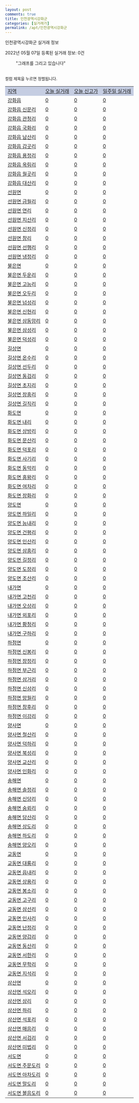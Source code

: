 ```yaml
---
layout: post
comments: true
title: 인천광역시강화군
categories: [실거래가]
permalink: /apt/인천광역시강화군
---
```


인천광역시강화군 실거래 정보

2022년 05월 07일 등록된 실거래 정보: 0건

<!--<script async src="https://pagead2.googlesyndication.com/pagead/js/adsbygoogle.js?client=ca-pub-3485438051770037"
 crossorigin="anonymous"></script>-->

<script type="text/javascript">
  google.charts.load('current', {'packages':['corechart']});
  google.charts.setOnLoadCallback(drawChart);

  function drawChart() {
    var data = google.visualization.arrayToDataTable([['거래일', '매매', '전월세', '전매'], ['21-01', 1, 1, 0], ['21-02', 13, 9, 0], ['21-03', 1, 0, 0], ['21-04', 6, 1, 0], ['21-05', 14, 4, 0], ['21-06', 9, 4, 0], ['21-07', 8, 5, 0], ['21-08', 15, 6, 0], ['21-09', 12, 0, 0], ['21-10', 12, 5, 0], ['21-11', 13, 1, 0], ['21-12', 10, 4, 0], ['22-01', 7, 5, 0], ['22-02', 9, 6, 0], ['22-03', 12, 7, 0], ['22-04', 10, 2, 0]]);

    var options = {
      title: '최근 1년간 유형별 거래량 추이',
      legend: { position: 'bottom' }
    };

    setTimeout(function() {
        var chart = new google.visualization.LineChart(document.getElementById('columnchart_material'));
        chart.draw(data, (options));
        document.getElementById('loading').style.display = 'none';
        var dayLabel = (new Date()).getDay();
        if (dayLabel < 2) {
            sorttable.innerSortFunction.apply(document.getElementById('week'), []);
            sorttable.innerSortFunction.apply(document.getElementById('week'), []);        
        }
        else {
            sorttable.innerSortFunction.apply(document.getElementById('today'), []);
            sorttable.innerSortFunction.apply(document.getElementById('today'), []);
        }
    }, 200);

  }
</script>

<div id="loading" style="z-index:20; display: block; margin-left: 35px">"그래프를 그리고 있습니다"</div>
<div id="columnchart_material" style="width: 95%; margin-left: -35px; display: block"></div>
<!--<div style="width: 95%; margin-left: -35px; display: block">
      <script async src="https://pagead2.googlesyndication.com/pagead/js/adsbygoogle.js?client=ca-pub-3485438051770037"
          crossorigin="anonymous"></script>
      <ins class="adsbygoogle"
          style="display:block"
          data-ad-format="fluid"
          data-ad-layout-key="-fb+5w+4e-db+86"
          data-ad-client="ca-pub-3485438051770037"
          data-ad-slot="1827090281"></ins>
      <script>
          (adsbygoogle = window.adsbygoogle || []).push({});
      </script>
</div>-->
<br>

<font size='small' style='font-size: small;'>컬럼 제목을 누르면 정렬됩니다.</font>
<table class="sortable">
  <tr style='background-color: rgba(114, 132, 186,0.4);'>
    <td id="region"><a href="#">지역</a></td>
    <td id="today"><a href="#">오늘 실거래</a></td>
    <td id="today_new"><a href="#">오늘 신고가</a></td>
    <td id="week"><a href="#">일주일 실거래</a></td>
  </tr>

  
  <tr class="item">
    <td><a href="인천광역시강화군강화읍">강화읍</a></td>
    <td><a href="인천광역시강화군강화읍">0</a></td>
    <td><a href="인천광역시강화군강화읍">0</a></td>
    <td><a href="인천광역시강화군강화읍">0</a></td>
  </tr>
    

  <tr class="item">
    <td><a href="인천광역시강화군강화읍신문리">강화읍 신문리</a></td>
    <td><a href="인천광역시강화군강화읍신문리">0</a></td>
    <td><a href="인천광역시강화군강화읍신문리">0</a></td>
    <td><a href="인천광역시강화군강화읍신문리">0</a></td>
  </tr>
    

  <tr class="item">
    <td><a href="인천광역시강화군강화읍관청리">강화읍 관청리</a></td>
    <td><a href="인천광역시강화군강화읍관청리">0</a></td>
    <td><a href="인천광역시강화군강화읍관청리">0</a></td>
    <td><a href="인천광역시강화군강화읍관청리">0</a></td>
  </tr>
    

  <tr class="item">
    <td><a href="인천광역시강화군강화읍국화리">강화읍 국화리</a></td>
    <td><a href="인천광역시강화군강화읍국화리">0</a></td>
    <td><a href="인천광역시강화군강화읍국화리">0</a></td>
    <td><a href="인천광역시강화군강화읍국화리">0</a></td>
  </tr>
    

  <tr class="item">
    <td><a href="인천광역시강화군강화읍남산리">강화읍 남산리</a></td>
    <td><a href="인천광역시강화군강화읍남산리">0</a></td>
    <td><a href="인천광역시강화군강화읍남산리">0</a></td>
    <td><a href="인천광역시강화군강화읍남산리">0</a></td>
  </tr>
    

  <tr class="item">
    <td><a href="인천광역시강화군강화읍갑곳리">강화읍 갑곳리</a></td>
    <td><a href="인천광역시강화군강화읍갑곳리">0</a></td>
    <td><a href="인천광역시강화군강화읍갑곳리">0</a></td>
    <td><a href="인천광역시강화군강화읍갑곳리">0</a></td>
  </tr>
    

  <tr class="item">
    <td><a href="인천광역시강화군강화읍용정리">강화읍 용정리</a></td>
    <td><a href="인천광역시강화군강화읍용정리">0</a></td>
    <td><a href="인천광역시강화군강화읍용정리">0</a></td>
    <td><a href="인천광역시강화군강화읍용정리">0</a></td>
  </tr>
    

  <tr class="item">
    <td><a href="인천광역시강화군강화읍옥림리">강화읍 옥림리</a></td>
    <td><a href="인천광역시강화군강화읍옥림리">0</a></td>
    <td><a href="인천광역시강화군강화읍옥림리">0</a></td>
    <td><a href="인천광역시강화군강화읍옥림리">0</a></td>
  </tr>
    

  <tr class="item">
    <td><a href="인천광역시강화군강화읍월곳리">강화읍 월곳리</a></td>
    <td><a href="인천광역시강화군강화읍월곳리">0</a></td>
    <td><a href="인천광역시강화군강화읍월곳리">0</a></td>
    <td><a href="인천광역시강화군강화읍월곳리">0</a></td>
  </tr>
    

  <tr class="item">
    <td><a href="인천광역시강화군강화읍대산리">강화읍 대산리</a></td>
    <td><a href="인천광역시강화군강화읍대산리">0</a></td>
    <td><a href="인천광역시강화군강화읍대산리">0</a></td>
    <td><a href="인천광역시강화군강화읍대산리">0</a></td>
  </tr>
    

  <tr class="item">
    <td><a href="인천광역시강화군선원면">선원면</a></td>
    <td><a href="인천광역시강화군선원면">0</a></td>
    <td><a href="인천광역시강화군선원면">0</a></td>
    <td><a href="인천광역시강화군선원면">0</a></td>
  </tr>
    

  <tr class="item">
    <td><a href="인천광역시강화군선원면금월리">선원면 금월리</a></td>
    <td><a href="인천광역시강화군선원면금월리">0</a></td>
    <td><a href="인천광역시강화군선원면금월리">0</a></td>
    <td><a href="인천광역시강화군선원면금월리">0</a></td>
  </tr>
    

  <tr class="item">
    <td><a href="인천광역시강화군선원면연리">선원면 연리</a></td>
    <td><a href="인천광역시강화군선원면연리">0</a></td>
    <td><a href="인천광역시강화군선원면연리">0</a></td>
    <td><a href="인천광역시강화군선원면연리">0</a></td>
  </tr>
    

  <tr class="item">
    <td><a href="인천광역시강화군선원면지산리">선원면 지산리</a></td>
    <td><a href="인천광역시강화군선원면지산리">0</a></td>
    <td><a href="인천광역시강화군선원면지산리">0</a></td>
    <td><a href="인천광역시강화군선원면지산리">0</a></td>
  </tr>
    

  <tr class="item">
    <td><a href="인천광역시강화군선원면신정리">선원면 신정리</a></td>
    <td><a href="인천광역시강화군선원면신정리">0</a></td>
    <td><a href="인천광역시강화군선원면신정리">0</a></td>
    <td><a href="인천광역시강화군선원면신정리">0</a></td>
  </tr>
    

  <tr class="item">
    <td><a href="인천광역시강화군선원면창리">선원면 창리</a></td>
    <td><a href="인천광역시강화군선원면창리">0</a></td>
    <td><a href="인천광역시강화군선원면창리">0</a></td>
    <td><a href="인천광역시강화군선원면창리">0</a></td>
  </tr>
    

  <tr class="item">
    <td><a href="인천광역시강화군선원면선행리">선원면 선행리</a></td>
    <td><a href="인천광역시강화군선원면선행리">0</a></td>
    <td><a href="인천광역시강화군선원면선행리">0</a></td>
    <td><a href="인천광역시강화군선원면선행리">0</a></td>
  </tr>
    

  <tr class="item">
    <td><a href="인천광역시강화군선원면냉정리">선원면 냉정리</a></td>
    <td><a href="인천광역시강화군선원면냉정리">0</a></td>
    <td><a href="인천광역시강화군선원면냉정리">0</a></td>
    <td><a href="인천광역시강화군선원면냉정리">0</a></td>
  </tr>
    

  <tr class="item">
    <td><a href="인천광역시강화군불은면">불은면</a></td>
    <td><a href="인천광역시강화군불은면">0</a></td>
    <td><a href="인천광역시강화군불은면">0</a></td>
    <td><a href="인천광역시강화군불은면">0</a></td>
  </tr>
    

  <tr class="item">
    <td><a href="인천광역시강화군불은면두운리">불은면 두운리</a></td>
    <td><a href="인천광역시강화군불은면두운리">0</a></td>
    <td><a href="인천광역시강화군불은면두운리">0</a></td>
    <td><a href="인천광역시강화군불은면두운리">0</a></td>
  </tr>
    

  <tr class="item">
    <td><a href="인천광역시강화군불은면고능리">불은면 고능리</a></td>
    <td><a href="인천광역시강화군불은면고능리">0</a></td>
    <td><a href="인천광역시강화군불은면고능리">0</a></td>
    <td><a href="인천광역시강화군불은면고능리">0</a></td>
  </tr>
    

  <tr class="item">
    <td><a href="인천광역시강화군불은면오두리">불은면 오두리</a></td>
    <td><a href="인천광역시강화군불은면오두리">0</a></td>
    <td><a href="인천광역시강화군불은면오두리">0</a></td>
    <td><a href="인천광역시강화군불은면오두리">0</a></td>
  </tr>
    

  <tr class="item">
    <td><a href="인천광역시강화군불은면넙성리">불은면 넙성리</a></td>
    <td><a href="인천광역시강화군불은면넙성리">0</a></td>
    <td><a href="인천광역시강화군불은면넙성리">0</a></td>
    <td><a href="인천광역시강화군불은면넙성리">0</a></td>
  </tr>
    

  <tr class="item">
    <td><a href="인천광역시강화군불은면신현리">불은면 신현리</a></td>
    <td><a href="인천광역시강화군불은면신현리">0</a></td>
    <td><a href="인천광역시강화군불은면신현리">0</a></td>
    <td><a href="인천광역시강화군불은면신현리">0</a></td>
  </tr>
    

  <tr class="item">
    <td><a href="인천광역시강화군불은면삼동암리">불은면 삼동암리</a></td>
    <td><a href="인천광역시강화군불은면삼동암리">0</a></td>
    <td><a href="인천광역시강화군불은면삼동암리">0</a></td>
    <td><a href="인천광역시강화군불은면삼동암리">0</a></td>
  </tr>
    

  <tr class="item">
    <td><a href="인천광역시강화군불은면삼성리">불은면 삼성리</a></td>
    <td><a href="인천광역시강화군불은면삼성리">0</a></td>
    <td><a href="인천광역시강화군불은면삼성리">0</a></td>
    <td><a href="인천광역시강화군불은면삼성리">0</a></td>
  </tr>
    

  <tr class="item">
    <td><a href="인천광역시강화군불은면덕성리">불은면 덕성리</a></td>
    <td><a href="인천광역시강화군불은면덕성리">0</a></td>
    <td><a href="인천광역시강화군불은면덕성리">0</a></td>
    <td><a href="인천광역시강화군불은면덕성리">0</a></td>
  </tr>
    

  <tr class="item">
    <td><a href="인천광역시강화군길상면">길상면</a></td>
    <td><a href="인천광역시강화군길상면">0</a></td>
    <td><a href="인천광역시강화군길상면">0</a></td>
    <td><a href="인천광역시강화군길상면">0</a></td>
  </tr>
    

  <tr class="item">
    <td><a href="인천광역시강화군길상면온수리">길상면 온수리</a></td>
    <td><a href="인천광역시강화군길상면온수리">0</a></td>
    <td><a href="인천광역시강화군길상면온수리">0</a></td>
    <td><a href="인천광역시강화군길상면온수리">0</a></td>
  </tr>
    

  <tr class="item">
    <td><a href="인천광역시강화군길상면선두리">길상면 선두리</a></td>
    <td><a href="인천광역시강화군길상면선두리">0</a></td>
    <td><a href="인천광역시강화군길상면선두리">0</a></td>
    <td><a href="인천광역시강화군길상면선두리">0</a></td>
  </tr>
    

  <tr class="item">
    <td><a href="인천광역시강화군길상면동검리">길상면 동검리</a></td>
    <td><a href="인천광역시강화군길상면동검리">0</a></td>
    <td><a href="인천광역시강화군길상면동검리">0</a></td>
    <td><a href="인천광역시강화군길상면동검리">0</a></td>
  </tr>
    

  <tr class="item">
    <td><a href="인천광역시강화군길상면초지리">길상면 초지리</a></td>
    <td><a href="인천광역시강화군길상면초지리">0</a></td>
    <td><a href="인천광역시강화군길상면초지리">0</a></td>
    <td><a href="인천광역시강화군길상면초지리">0</a></td>
  </tr>
    

  <tr class="item">
    <td><a href="인천광역시강화군길상면장흥리">길상면 장흥리</a></td>
    <td><a href="인천광역시강화군길상면장흥리">0</a></td>
    <td><a href="인천광역시강화군길상면장흥리">0</a></td>
    <td><a href="인천광역시강화군길상면장흥리">0</a></td>
  </tr>
    

  <tr class="item">
    <td><a href="인천광역시강화군길상면길직리">길상면 길직리</a></td>
    <td><a href="인천광역시강화군길상면길직리">0</a></td>
    <td><a href="인천광역시강화군길상면길직리">0</a></td>
    <td><a href="인천광역시강화군길상면길직리">0</a></td>
  </tr>
    

  <tr class="item">
    <td><a href="인천광역시강화군화도면">화도면</a></td>
    <td><a href="인천광역시강화군화도면">0</a></td>
    <td><a href="인천광역시강화군화도면">0</a></td>
    <td><a href="인천광역시강화군화도면">0</a></td>
  </tr>
    

  <tr class="item">
    <td><a href="인천광역시강화군화도면내리">화도면 내리</a></td>
    <td><a href="인천광역시강화군화도면내리">0</a></td>
    <td><a href="인천광역시강화군화도면내리">0</a></td>
    <td><a href="인천광역시강화군화도면내리">0</a></td>
  </tr>
    

  <tr class="item">
    <td><a href="인천광역시강화군화도면상방리">화도면 상방리</a></td>
    <td><a href="인천광역시강화군화도면상방리">0</a></td>
    <td><a href="인천광역시강화군화도면상방리">0</a></td>
    <td><a href="인천광역시강화군화도면상방리">0</a></td>
  </tr>
    

  <tr class="item">
    <td><a href="인천광역시강화군화도면문산리">화도면 문산리</a></td>
    <td><a href="인천광역시강화군화도면문산리">0</a></td>
    <td><a href="인천광역시강화군화도면문산리">0</a></td>
    <td><a href="인천광역시강화군화도면문산리">0</a></td>
  </tr>
    

  <tr class="item">
    <td><a href="인천광역시강화군화도면덕포리">화도면 덕포리</a></td>
    <td><a href="인천광역시강화군화도면덕포리">0</a></td>
    <td><a href="인천광역시강화군화도면덕포리">0</a></td>
    <td><a href="인천광역시강화군화도면덕포리">0</a></td>
  </tr>
    

  <tr class="item">
    <td><a href="인천광역시강화군화도면사기리">화도면 사기리</a></td>
    <td><a href="인천광역시강화군화도면사기리">0</a></td>
    <td><a href="인천광역시강화군화도면사기리">0</a></td>
    <td><a href="인천광역시강화군화도면사기리">0</a></td>
  </tr>
    

  <tr class="item">
    <td><a href="인천광역시강화군화도면동막리">화도면 동막리</a></td>
    <td><a href="인천광역시강화군화도면동막리">0</a></td>
    <td><a href="인천광역시강화군화도면동막리">0</a></td>
    <td><a href="인천광역시강화군화도면동막리">0</a></td>
  </tr>
    

  <tr class="item">
    <td><a href="인천광역시강화군화도면흥왕리">화도면 흥왕리</a></td>
    <td><a href="인천광역시강화군화도면흥왕리">0</a></td>
    <td><a href="인천광역시강화군화도면흥왕리">0</a></td>
    <td><a href="인천광역시강화군화도면흥왕리">0</a></td>
  </tr>
    

  <tr class="item">
    <td><a href="인천광역시강화군화도면여차리">화도면 여차리</a></td>
    <td><a href="인천광역시강화군화도면여차리">0</a></td>
    <td><a href="인천광역시강화군화도면여차리">0</a></td>
    <td><a href="인천광역시강화군화도면여차리">0</a></td>
  </tr>
    

  <tr class="item">
    <td><a href="인천광역시강화군화도면장화리">화도면 장화리</a></td>
    <td><a href="인천광역시강화군화도면장화리">0</a></td>
    <td><a href="인천광역시강화군화도면장화리">0</a></td>
    <td><a href="인천광역시강화군화도면장화리">0</a></td>
  </tr>
    

  <tr class="item">
    <td><a href="인천광역시강화군양도면">양도면</a></td>
    <td><a href="인천광역시강화군양도면">0</a></td>
    <td><a href="인천광역시강화군양도면">0</a></td>
    <td><a href="인천광역시강화군양도면">0</a></td>
  </tr>
    

  <tr class="item">
    <td><a href="인천광역시강화군양도면하일리">양도면 하일리</a></td>
    <td><a href="인천광역시강화군양도면하일리">0</a></td>
    <td><a href="인천광역시강화군양도면하일리">0</a></td>
    <td><a href="인천광역시강화군양도면하일리">0</a></td>
  </tr>
    

  <tr class="item">
    <td><a href="인천광역시강화군양도면능내리">양도면 능내리</a></td>
    <td><a href="인천광역시강화군양도면능내리">0</a></td>
    <td><a href="인천광역시강화군양도면능내리">0</a></td>
    <td><a href="인천광역시강화군양도면능내리">0</a></td>
  </tr>
    

  <tr class="item">
    <td><a href="인천광역시강화군양도면건평리">양도면 건평리</a></td>
    <td><a href="인천광역시강화군양도면건평리">0</a></td>
    <td><a href="인천광역시강화군양도면건평리">0</a></td>
    <td><a href="인천광역시강화군양도면건평리">0</a></td>
  </tr>
    

  <tr class="item">
    <td><a href="인천광역시강화군양도면인산리">양도면 인산리</a></td>
    <td><a href="인천광역시강화군양도면인산리">0</a></td>
    <td><a href="인천광역시강화군양도면인산리">0</a></td>
    <td><a href="인천광역시강화군양도면인산리">0</a></td>
  </tr>
    

  <tr class="item">
    <td><a href="인천광역시강화군양도면삼흥리">양도면 삼흥리</a></td>
    <td><a href="인천광역시강화군양도면삼흥리">0</a></td>
    <td><a href="인천광역시강화군양도면삼흥리">0</a></td>
    <td><a href="인천광역시강화군양도면삼흥리">0</a></td>
  </tr>
    

  <tr class="item">
    <td><a href="인천광역시강화군양도면길정리">양도면 길정리</a></td>
    <td><a href="인천광역시강화군양도면길정리">0</a></td>
    <td><a href="인천광역시강화군양도면길정리">0</a></td>
    <td><a href="인천광역시강화군양도면길정리">0</a></td>
  </tr>
    

  <tr class="item">
    <td><a href="인천광역시강화군양도면도장리">양도면 도장리</a></td>
    <td><a href="인천광역시강화군양도면도장리">0</a></td>
    <td><a href="인천광역시강화군양도면도장리">0</a></td>
    <td><a href="인천광역시강화군양도면도장리">0</a></td>
  </tr>
    

  <tr class="item">
    <td><a href="인천광역시강화군양도면조산리">양도면 조산리</a></td>
    <td><a href="인천광역시강화군양도면조산리">0</a></td>
    <td><a href="인천광역시강화군양도면조산리">0</a></td>
    <td><a href="인천광역시강화군양도면조산리">0</a></td>
  </tr>
    

  <tr class="item">
    <td><a href="인천광역시강화군내가면">내가면</a></td>
    <td><a href="인천광역시강화군내가면">0</a></td>
    <td><a href="인천광역시강화군내가면">0</a></td>
    <td><a href="인천광역시강화군내가면">0</a></td>
  </tr>
    

  <tr class="item">
    <td><a href="인천광역시강화군내가면고천리">내가면 고천리</a></td>
    <td><a href="인천광역시강화군내가면고천리">0</a></td>
    <td><a href="인천광역시강화군내가면고천리">0</a></td>
    <td><a href="인천광역시강화군내가면고천리">0</a></td>
  </tr>
    

  <tr class="item">
    <td><a href="인천광역시강화군내가면오상리">내가면 오상리</a></td>
    <td><a href="인천광역시강화군내가면오상리">0</a></td>
    <td><a href="인천광역시강화군내가면오상리">0</a></td>
    <td><a href="인천광역시강화군내가면오상리">0</a></td>
  </tr>
    

  <tr class="item">
    <td><a href="인천광역시강화군내가면외포리">내가면 외포리</a></td>
    <td><a href="인천광역시강화군내가면외포리">0</a></td>
    <td><a href="인천광역시강화군내가면외포리">0</a></td>
    <td><a href="인천광역시강화군내가면외포리">0</a></td>
  </tr>
    

  <tr class="item">
    <td><a href="인천광역시강화군내가면황청리">내가면 황청리</a></td>
    <td><a href="인천광역시강화군내가면황청리">0</a></td>
    <td><a href="인천광역시강화군내가면황청리">0</a></td>
    <td><a href="인천광역시강화군내가면황청리">0</a></td>
  </tr>
    

  <tr class="item">
    <td><a href="인천광역시강화군내가면구하리">내가면 구하리</a></td>
    <td><a href="인천광역시강화군내가면구하리">0</a></td>
    <td><a href="인천광역시강화군내가면구하리">0</a></td>
    <td><a href="인천광역시강화군내가면구하리">0</a></td>
  </tr>
    

  <tr class="item">
    <td><a href="인천광역시강화군하점면">하점면</a></td>
    <td><a href="인천광역시강화군하점면">0</a></td>
    <td><a href="인천광역시강화군하점면">0</a></td>
    <td><a href="인천광역시강화군하점면">0</a></td>
  </tr>
    

  <tr class="item">
    <td><a href="인천광역시강화군하점면신봉리">하점면 신봉리</a></td>
    <td><a href="인천광역시강화군하점면신봉리">0</a></td>
    <td><a href="인천광역시강화군하점면신봉리">0</a></td>
    <td><a href="인천광역시강화군하점면신봉리">0</a></td>
  </tr>
    

  <tr class="item">
    <td><a href="인천광역시강화군하점면장정리">하점면 장정리</a></td>
    <td><a href="인천광역시강화군하점면장정리">0</a></td>
    <td><a href="인천광역시강화군하점면장정리">0</a></td>
    <td><a href="인천광역시강화군하점면장정리">0</a></td>
  </tr>
    

  <tr class="item">
    <td><a href="인천광역시강화군하점면부근리">하점면 부근리</a></td>
    <td><a href="인천광역시강화군하점면부근리">0</a></td>
    <td><a href="인천광역시강화군하점면부근리">0</a></td>
    <td><a href="인천광역시강화군하점면부근리">0</a></td>
  </tr>
    

  <tr class="item">
    <td><a href="인천광역시강화군하점면삼거리">하점면 삼거리</a></td>
    <td><a href="인천광역시강화군하점면삼거리">0</a></td>
    <td><a href="인천광역시강화군하점면삼거리">0</a></td>
    <td><a href="인천광역시강화군하점면삼거리">0</a></td>
  </tr>
    

  <tr class="item">
    <td><a href="인천광역시강화군하점면신삼리">하점면 신삼리</a></td>
    <td><a href="인천광역시강화군하점면신삼리">0</a></td>
    <td><a href="인천광역시강화군하점면신삼리">0</a></td>
    <td><a href="인천광역시강화군하점면신삼리">0</a></td>
  </tr>
    

  <tr class="item">
    <td><a href="인천광역시강화군하점면망월리">하점면 망월리</a></td>
    <td><a href="인천광역시강화군하점면망월리">0</a></td>
    <td><a href="인천광역시강화군하점면망월리">0</a></td>
    <td><a href="인천광역시강화군하점면망월리">0</a></td>
  </tr>
    

  <tr class="item">
    <td><a href="인천광역시강화군하점면창후리">하점면 창후리</a></td>
    <td><a href="인천광역시강화군하점면창후리">0</a></td>
    <td><a href="인천광역시강화군하점면창후리">0</a></td>
    <td><a href="인천광역시강화군하점면창후리">0</a></td>
  </tr>
    

  <tr class="item">
    <td><a href="인천광역시강화군하점면이강리">하점면 이강리</a></td>
    <td><a href="인천광역시강화군하점면이강리">0</a></td>
    <td><a href="인천광역시강화군하점면이강리">0</a></td>
    <td><a href="인천광역시강화군하점면이강리">0</a></td>
  </tr>
    

  <tr class="item">
    <td><a href="인천광역시강화군양사면">양사면</a></td>
    <td><a href="인천광역시강화군양사면">0</a></td>
    <td><a href="인천광역시강화군양사면">0</a></td>
    <td><a href="인천광역시강화군양사면">0</a></td>
  </tr>
    

  <tr class="item">
    <td><a href="인천광역시강화군양사면철산리">양사면 철산리</a></td>
    <td><a href="인천광역시강화군양사면철산리">0</a></td>
    <td><a href="인천광역시강화군양사면철산리">0</a></td>
    <td><a href="인천광역시강화군양사면철산리">0</a></td>
  </tr>
    

  <tr class="item">
    <td><a href="인천광역시강화군양사면덕하리">양사면 덕하리</a></td>
    <td><a href="인천광역시강화군양사면덕하리">0</a></td>
    <td><a href="인천광역시강화군양사면덕하리">0</a></td>
    <td><a href="인천광역시강화군양사면덕하리">0</a></td>
  </tr>
    

  <tr class="item">
    <td><a href="인천광역시강화군양사면북성리">양사면 북성리</a></td>
    <td><a href="인천광역시강화군양사면북성리">0</a></td>
    <td><a href="인천광역시강화군양사면북성리">0</a></td>
    <td><a href="인천광역시강화군양사면북성리">0</a></td>
  </tr>
    

  <tr class="item">
    <td><a href="인천광역시강화군양사면교산리">양사면 교산리</a></td>
    <td><a href="인천광역시강화군양사면교산리">0</a></td>
    <td><a href="인천광역시강화군양사면교산리">0</a></td>
    <td><a href="인천광역시강화군양사면교산리">0</a></td>
  </tr>
    

  <tr class="item">
    <td><a href="인천광역시강화군양사면인화리">양사면 인화리</a></td>
    <td><a href="인천광역시강화군양사면인화리">0</a></td>
    <td><a href="인천광역시강화군양사면인화리">0</a></td>
    <td><a href="인천광역시강화군양사면인화리">0</a></td>
  </tr>
    

  <tr class="item">
    <td><a href="인천광역시강화군송해면">송해면</a></td>
    <td><a href="인천광역시강화군송해면">0</a></td>
    <td><a href="인천광역시강화군송해면">0</a></td>
    <td><a href="인천광역시강화군송해면">0</a></td>
  </tr>
    

  <tr class="item">
    <td><a href="인천광역시강화군송해면솔정리">송해면 솔정리</a></td>
    <td><a href="인천광역시강화군송해면솔정리">0</a></td>
    <td><a href="인천광역시강화군송해면솔정리">0</a></td>
    <td><a href="인천광역시강화군송해면솔정리">0</a></td>
  </tr>
    

  <tr class="item">
    <td><a href="인천광역시강화군송해면신당리">송해면 신당리</a></td>
    <td><a href="인천광역시강화군송해면신당리">0</a></td>
    <td><a href="인천광역시강화군송해면신당리">0</a></td>
    <td><a href="인천광역시강화군송해면신당리">0</a></td>
  </tr>
    

  <tr class="item">
    <td><a href="인천광역시강화군송해면숭뢰리">송해면 숭뢰리</a></td>
    <td><a href="인천광역시강화군송해면숭뢰리">0</a></td>
    <td><a href="인천광역시강화군송해면숭뢰리">0</a></td>
    <td><a href="인천광역시강화군송해면숭뢰리">0</a></td>
  </tr>
    

  <tr class="item">
    <td><a href="인천광역시강화군송해면당산리">송해면 당산리</a></td>
    <td><a href="인천광역시강화군송해면당산리">0</a></td>
    <td><a href="인천광역시강화군송해면당산리">0</a></td>
    <td><a href="인천광역시강화군송해면당산리">0</a></td>
  </tr>
    

  <tr class="item">
    <td><a href="인천광역시강화군송해면상도리">송해면 상도리</a></td>
    <td><a href="인천광역시강화군송해면상도리">0</a></td>
    <td><a href="인천광역시강화군송해면상도리">0</a></td>
    <td><a href="인천광역시강화군송해면상도리">0</a></td>
  </tr>
    

  <tr class="item">
    <td><a href="인천광역시강화군송해면하도리">송해면 하도리</a></td>
    <td><a href="인천광역시강화군송해면하도리">0</a></td>
    <td><a href="인천광역시강화군송해면하도리">0</a></td>
    <td><a href="인천광역시강화군송해면하도리">0</a></td>
  </tr>
    

  <tr class="item">
    <td><a href="인천광역시강화군송해면양오리">송해면 양오리</a></td>
    <td><a href="인천광역시강화군송해면양오리">0</a></td>
    <td><a href="인천광역시강화군송해면양오리">0</a></td>
    <td><a href="인천광역시강화군송해면양오리">0</a></td>
  </tr>
    

  <tr class="item">
    <td><a href="인천광역시강화군교동면">교동면</a></td>
    <td><a href="인천광역시강화군교동면">0</a></td>
    <td><a href="인천광역시강화군교동면">0</a></td>
    <td><a href="인천광역시강화군교동면">0</a></td>
  </tr>
    

  <tr class="item">
    <td><a href="인천광역시강화군교동면대룡리">교동면 대룡리</a></td>
    <td><a href="인천광역시강화군교동면대룡리">0</a></td>
    <td><a href="인천광역시강화군교동면대룡리">0</a></td>
    <td><a href="인천광역시강화군교동면대룡리">0</a></td>
  </tr>
    

  <tr class="item">
    <td><a href="인천광역시강화군교동면읍내리">교동면 읍내리</a></td>
    <td><a href="인천광역시강화군교동면읍내리">0</a></td>
    <td><a href="인천광역시강화군교동면읍내리">0</a></td>
    <td><a href="인천광역시강화군교동면읍내리">0</a></td>
  </tr>
    

  <tr class="item">
    <td><a href="인천광역시강화군교동면상용리">교동면 상용리</a></td>
    <td><a href="인천광역시강화군교동면상용리">0</a></td>
    <td><a href="인천광역시강화군교동면상용리">0</a></td>
    <td><a href="인천광역시강화군교동면상용리">0</a></td>
  </tr>
    

  <tr class="item">
    <td><a href="인천광역시강화군교동면봉소리">교동면 봉소리</a></td>
    <td><a href="인천광역시강화군교동면봉소리">0</a></td>
    <td><a href="인천광역시강화군교동면봉소리">0</a></td>
    <td><a href="인천광역시강화군교동면봉소리">0</a></td>
  </tr>
    

  <tr class="item">
    <td><a href="인천광역시강화군교동면고구리">교동면 고구리</a></td>
    <td><a href="인천광역시강화군교동면고구리">0</a></td>
    <td><a href="인천광역시강화군교동면고구리">0</a></td>
    <td><a href="인천광역시강화군교동면고구리">0</a></td>
  </tr>
    

  <tr class="item">
    <td><a href="인천광역시강화군교동면삼선리">교동면 삼선리</a></td>
    <td><a href="인천광역시강화군교동면삼선리">0</a></td>
    <td><a href="인천광역시강화군교동면삼선리">0</a></td>
    <td><a href="인천광역시강화군교동면삼선리">0</a></td>
  </tr>
    

  <tr class="item">
    <td><a href="인천광역시강화군교동면인사리">교동면 인사리</a></td>
    <td><a href="인천광역시강화군교동면인사리">0</a></td>
    <td><a href="인천광역시강화군교동면인사리">0</a></td>
    <td><a href="인천광역시강화군교동면인사리">0</a></td>
  </tr>
    

  <tr class="item">
    <td><a href="인천광역시강화군교동면난정리">교동면 난정리</a></td>
    <td><a href="인천광역시강화군교동면난정리">0</a></td>
    <td><a href="인천광역시강화군교동면난정리">0</a></td>
    <td><a href="인천광역시강화군교동면난정리">0</a></td>
  </tr>
    

  <tr class="item">
    <td><a href="인천광역시강화군교동면양갑리">교동면 양갑리</a></td>
    <td><a href="인천광역시강화군교동면양갑리">0</a></td>
    <td><a href="인천광역시강화군교동면양갑리">0</a></td>
    <td><a href="인천광역시강화군교동면양갑리">0</a></td>
  </tr>
    

  <tr class="item">
    <td><a href="인천광역시강화군교동면동산리">교동면 동산리</a></td>
    <td><a href="인천광역시강화군교동면동산리">0</a></td>
    <td><a href="인천광역시강화군교동면동산리">0</a></td>
    <td><a href="인천광역시강화군교동면동산리">0</a></td>
  </tr>
    

  <tr class="item">
    <td><a href="인천광역시강화군교동면서한리">교동면 서한리</a></td>
    <td><a href="인천광역시강화군교동면서한리">0</a></td>
    <td><a href="인천광역시강화군교동면서한리">0</a></td>
    <td><a href="인천광역시강화군교동면서한리">0</a></td>
  </tr>
    

  <tr class="item">
    <td><a href="인천광역시강화군교동면무학리">교동면 무학리</a></td>
    <td><a href="인천광역시강화군교동면무학리">0</a></td>
    <td><a href="인천광역시강화군교동면무학리">0</a></td>
    <td><a href="인천광역시강화군교동면무학리">0</a></td>
  </tr>
    

  <tr class="item">
    <td><a href="인천광역시강화군교동면지석리">교동면 지석리</a></td>
    <td><a href="인천광역시강화군교동면지석리">0</a></td>
    <td><a href="인천광역시강화군교동면지석리">0</a></td>
    <td><a href="인천광역시강화군교동면지석리">0</a></td>
  </tr>
    

  <tr class="item">
    <td><a href="인천광역시강화군삼산면">삼산면</a></td>
    <td><a href="인천광역시강화군삼산면">0</a></td>
    <td><a href="인천광역시강화군삼산면">0</a></td>
    <td><a href="인천광역시강화군삼산면">0</a></td>
  </tr>
    

  <tr class="item">
    <td><a href="인천광역시강화군삼산면석모리">삼산면 석모리</a></td>
    <td><a href="인천광역시강화군삼산면석모리">0</a></td>
    <td><a href="인천광역시강화군삼산면석모리">0</a></td>
    <td><a href="인천광역시강화군삼산면석모리">0</a></td>
  </tr>
    

  <tr class="item">
    <td><a href="인천광역시강화군삼산면상리">삼산면 상리</a></td>
    <td><a href="인천광역시강화군삼산면상리">0</a></td>
    <td><a href="인천광역시강화군삼산면상리">0</a></td>
    <td><a href="인천광역시강화군삼산면상리">0</a></td>
  </tr>
    

  <tr class="item">
    <td><a href="인천광역시강화군삼산면하리">삼산면 하리</a></td>
    <td><a href="인천광역시강화군삼산면하리">0</a></td>
    <td><a href="인천광역시강화군삼산면하리">0</a></td>
    <td><a href="인천광역시강화군삼산면하리">0</a></td>
  </tr>
    

  <tr class="item">
    <td><a href="인천광역시강화군삼산면석포리">삼산면 석포리</a></td>
    <td><a href="인천광역시강화군삼산면석포리">0</a></td>
    <td><a href="인천광역시강화군삼산면석포리">0</a></td>
    <td><a href="인천광역시강화군삼산면석포리">0</a></td>
  </tr>
    

  <tr class="item">
    <td><a href="인천광역시강화군삼산면매음리">삼산면 매음리</a></td>
    <td><a href="인천광역시강화군삼산면매음리">0</a></td>
    <td><a href="인천광역시강화군삼산면매음리">0</a></td>
    <td><a href="인천광역시강화군삼산면매음리">0</a></td>
  </tr>
    

  <tr class="item">
    <td><a href="인천광역시강화군삼산면서검리">삼산면 서검리</a></td>
    <td><a href="인천광역시강화군삼산면서검리">0</a></td>
    <td><a href="인천광역시강화군삼산면서검리">0</a></td>
    <td><a href="인천광역시강화군삼산면서검리">0</a></td>
  </tr>
    

  <tr class="item">
    <td><a href="인천광역시강화군삼산면미법리">삼산면 미법리</a></td>
    <td><a href="인천광역시강화군삼산면미법리">0</a></td>
    <td><a href="인천광역시강화군삼산면미법리">0</a></td>
    <td><a href="인천광역시강화군삼산면미법리">0</a></td>
  </tr>
    

  <tr class="item">
    <td><a href="인천광역시강화군서도면">서도면</a></td>
    <td><a href="인천광역시강화군서도면">0</a></td>
    <td><a href="인천광역시강화군서도면">0</a></td>
    <td><a href="인천광역시강화군서도면">0</a></td>
  </tr>
    

  <tr class="item">
    <td><a href="인천광역시강화군서도면주문도리">서도면 주문도리</a></td>
    <td><a href="인천광역시강화군서도면주문도리">0</a></td>
    <td><a href="인천광역시강화군서도면주문도리">0</a></td>
    <td><a href="인천광역시강화군서도면주문도리">0</a></td>
  </tr>
    

  <tr class="item">
    <td><a href="인천광역시강화군서도면아차도리">서도면 아차도리</a></td>
    <td><a href="인천광역시강화군서도면아차도리">0</a></td>
    <td><a href="인천광역시강화군서도면아차도리">0</a></td>
    <td><a href="인천광역시강화군서도면아차도리">0</a></td>
  </tr>
    

  <tr class="item">
    <td><a href="인천광역시강화군서도면말도리">서도면 말도리</a></td>
    <td><a href="인천광역시강화군서도면말도리">0</a></td>
    <td><a href="인천광역시강화군서도면말도리">0</a></td>
    <td><a href="인천광역시강화군서도면말도리">0</a></td>
  </tr>
    

  <tr class="item">
    <td><a href="인천광역시강화군서도면볼음도리">서도면 볼음도리</a></td>
    <td><a href="인천광역시강화군서도면볼음도리">0</a></td>
    <td><a href="인천광역시강화군서도면볼음도리">0</a></td>
    <td><a href="인천광역시강화군서도면볼음도리">0</a></td>
  </tr>
    


</table>


    